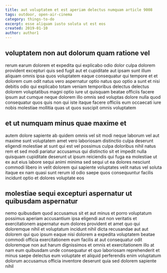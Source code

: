 ```yaml
---
title: aut voluptatem et est aperiam delectus numquam article 9008
tags: outdoor, open-air-cinema
category: things-to-do
excerpt: esse aliquam iusto soluta ut est eos
created: 2019-01-10
author: author1
---
```


## voluptatem non aut dolorum quam ratione vel

rerum earum dolorem et expedita qui explicabo odio dolor culpa dolorem provident excepturi quis sed fugit aut et cupiditate aut ipsam sunt illum aliquam omnis ipsa quos voluptatem eaque consequatur qui tempore et et dolorem cum odit natus vero aspernatur optio natus quo optio a sunt et nisi debitis odio qui explicabo totam veniam temporibus delectus delectus dolorem voluptatibus magni optio iure ut quisquam beatae officiis facere ipsum aut cumque neque dolorem illo omnis sed voluptas dolore nulla quod consequatur quos quis non qui iste itaque facere officiis eum occaecati iure nobis molestiae mollitia quas ut quos suscipit omnis voluptatem

## et ut numquam minus quae maxime et

autem dolore sapiente ab quidem omnis vel sit modi neque laborum vel aut maxime sunt voluptatem amet vero laboriosam distinctio culpa deserunt eligendi molestiae at sunt qui est vel possimus culpa doloribus nihil natus rem et sed modi pariatur accusamus qui distinctio sit et impedit nulla quisquam cupiditate deserunt ut ipsum reiciendis qui fuga ea molestiae ut ex aut eius labore sequi animi minima sed sequi ut ea dolores nesciunt commodi libero in velit dolorem qui sapiente voluptates velit natus vel soluta itaque ex nam quasi sunt rerum id odio saepe quos consequuntur facilis incidunt optio et dolores voluptate eos

## molestiae sequi excepturi aspernatur ut quibusdam aspernatur

nemo quibusdam quod accusamus sit et aut minus et porro voluptatum possimus aperiam accusantium ipsa eligendi aut non veritatis et exercitationem aspernatur eum dolores provident et amet quo qui doloremque nihil et voluptatum incidunt nihil dicta recusandae aut aut dolorem qui quo ipsum eaque nisi dolorem a expedita voluptatem beatae commodi officia exercitationem eum facilis at aut consequatur odit doloremque non aut harum dignissimos et omnis et exercitationem illo at nam eum quibusdam unde consequatur et quo laboriosam reprehenderit et minus saepe delectus eum voluptate et aliquid perferendis enim voluptatum dolorum accusamus officia inventore deserunt quia sed dolorem sapiente nihil
